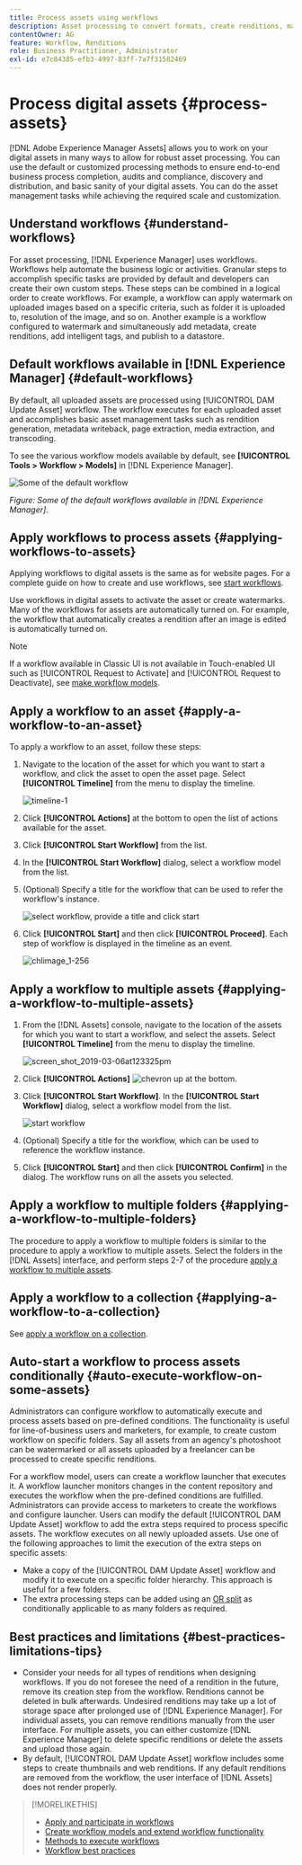 ```yaml
---
title: Process assets using workflows
description: Asset processing to convert formats, create renditions, manage assets, validate assets, and run workflows.
contentOwner: AG
feature: Workflow, Renditions
role: Business Practitioner, Administrator
exl-id: e7c84385-efb3-4997-83ff-7a7f31582469
---
```

# Process digital assets {#process-assets}

[!DNL Adobe Experience Manager Assets] allows you to work on your digital assets in many ways to allow for robust asset processing. You can use the default or customized processing methods to ensure end-to-end business process completion, audits and compliance, discovery and distribution, and basic sanity of your digital assets. You can do the asset management tasks while achieving the required scale and customization.

## Understand workflows {#understand-workflows}

For asset processing, [!DNL Experience Manager] uses workflows. Workflows help automate the business logic or activities. Granular steps to accomplish specific tasks are provided by default and developers can create their own custom steps. These steps can be combined in a logical order to create workflows. For example, a workflow can apply watermark on uploaded images based on a specific criteria, such as folder it is uploaded to, resolution of the image, and so on. Another example is a workflow configured to watermark and simultaneously add metadata, create renditions, add intelligent tags, and publish to a datastore.

## Default workflows available in [!DNL Experience Manager] {#default-workflows}

By default, all uploaded assets are processed using [!UICONTROL DAM Update Asset] workflow. The workflow executes for each uploaded asset and accomplishes basic asset management tasks such as rendition generation, metadata writeback, page extraction, media extraction, and transcoding.

To see the various workflow models available by default, see **[!UICONTROL Tools > Workflow > Models]** in [!DNL Experience Manager].

![Some of the default workflow](assets/aem-default-workflows.png)

*Figure: Some of the default workflows available in [!DNL Experience Manager].*

## Apply workflows to process assets {#applying-workflows-to-assets}

Applying workflows to digital assets is the same as for website pages. For a complete guide on how to create and use workflows, see [start workflows](/help/sites-authoring/workflows-participating.md).

Use workflows in digital assets to activate the asset or create watermarks. Many of the workflows for assets are automatically turned on. For example, the workflow that automatically creates a rendition after an image is edited is automatically turned on.

>[!NOTE]
>
>If a workflow available in Classic UI is not available in Touch-enabled UI such as [!UICONTROL Request to Activate] and [!UICONTROL Request to Deactivate], see [make workflow models](/help/sites-developing/workflows-models.md#classic2touchui).

## Apply a workflow to an asset {#apply-a-workflow-to-an-asset}

<!-- 
TBD: Add animated GIF for these steps instead of all these screenshots.
-->
To apply a workflow to an asset, follow these steps:

1. Navigate to the location of the asset for which you want to start a workflow, and click the asset to open the asset page. Select **[!UICONTROL Timeline]** from the menu to display the timeline.

   ![timeline-1](assets/timeline.png)

1. Click **[!UICONTROL Actions]** at the bottom to open the list of actions available for the asset.

1. Click **[!UICONTROL Start Workflow]** from the list.

1. In the **[!UICONTROL Start Workflow]** dialog, select a workflow model from the list.

1. (Optional) Specify a title for the workflow that can be used to refer the workflow's instance.

   ![select workflow, provide a title and click start](assets/start-workflow.png)

1. Click **[!UICONTROL Start]** and then click **[!UICONTROL Proceed]**. Each step of workflow is displayed in the timeline as an event.

   ![chlimage_1-256](assets/chlimage_1-52.png)

## Apply a workflow to multiple assets {#applying-a-workflow-to-multiple-assets}

1. From the [!DNL Assets] console, navigate to the location of the assets for which you want to start a workflow, and select the assets. Select **[!UICONTROL Timeline]** from the menu to display the timeline.

   ![screen_shot_2019-03-06at123325pm](assets/chlimage_1-136.png)

1. Click **[!UICONTROL Actions]** ![chevron up](assets/do-not-localize/chevron-up-icon.png) at the bottom.
1. Click **[!UICONTROL Start Workflow]**. In the **[!UICONTROL Start Workflow]** dialog, select a workflow model from the list.

   ![start workflow](assets/start-workflow.png)

1. (Optional) Specify a title for the workflow, which can be used to reference the workflow instance.
1. Click **[!UICONTROL Start]** and then click **[!UICONTROL Confirm]** in the dialog. The workflow runs on all the assets you selected.

## Apply a workflow to multiple folders {#applying-a-workflow-to-multiple-folders}

The procedure to apply a workflow to multiple folders is similar to the procedure to apply a workflow to multiple assets. Select the folders in the [!DNL Assets] interface, and perform steps 2-7 of the procedure [apply a workflow to multiple assets](/help/assets/assets-workflow.md#applying-a-workflow-to-multiple-assets).

## Apply a workflow to a collection {#applying-a-workflow-to-a-collection}

See [apply a workflow on a collection](/help/assets/manage-collections.md#running-a-workflow-on-a-collection).

## Auto-start a workflow to process assets conditionally {#auto-execute-workflow-on-some-assets}

Administrators can configure workflow to automatically execute and process assets based on pre-defined conditions. The functionality is useful for line-of-business users and marketers, for example, to create custom workflow on specific folders. Say all assets from an agency's photoshoot can be watermarked or all assets uploaded by a freelancer can be processed to create specific renditions.

For a workflow model, users can create a workflow launcher that executes it. A workflow launcher monitors changes in the content repository and executes the workflow when the pre-defined conditions are fulfilled. Administrators can provide access to marketers to create the workflows and configure launcher. Users can modify the default [!UICONTROL DAM Update Asset] workflow to add the extra steps required to process specific assets. The workflow executes on all newly uploaded assets. Use one of the following approaches to limit the execution of the extra steps on specific assets:

* Make a copy of the [!UICONTROL DAM Update Asset] workflow and modify it to execute on a specific folder hierarchy. This approach is useful for a few folders.
* The extra processing steps can be added using an [OR split](/help/sites-developing/workflows-step-ref.md#or-split) as conditionally applicable to as many folders as required.

## Best practices and limitations {#best-practices-limitations-tips}

* Consider your needs for all types of renditions when designing workflows. If you do not foresee the need of a rendition in the future, remove its creation step from the workflow. Renditions cannot be deleted in bulk afterwards. Undesired renditions may take up a lot of storage space after prolonged use of [!DNL Experience Manager]. For individual assets, you can remove renditions manually from the user interface. For multiple assets, you can either customize [!DNL Experience Manager] to delete specific renditions or delete the assets and upload those again.
* By default, [!UICONTROL DAM Update Asset] workflow includes some steps to create thumbnails and web renditions. If any default renditions are removed from the workflow, the user interface of [!DNL Assets] does not render properly.

>[!MORELIKETHIS]
>
>* [Apply and participate in workflows](/help/sites-authoring/workflows.md)
>* [Create workflow models and extend workflow functionality](/help/sites-developing/workflows.md)
>* [Methods to execute workflows](/help/sites-administering/workflows-starting.md)
>* [Workflow best practices](/help/sites-developing/workflows-best-practices.md)
